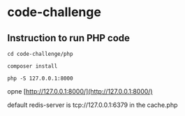 # code-challenge

## Instruction to run PHP code

```
cd code-challenge/php

composer install

php -S 127.0.0.1:8000
```

opne [http://127.0.0.1:8000/](http://127.0.0.1:8000/)

default redis-server is tcp://127.0.0.1:6379 in the cache.php